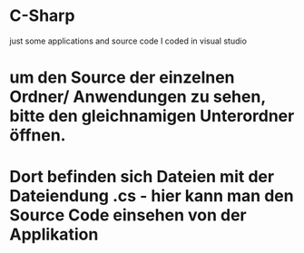 # C-Sharp
just some applications and source code I coded in visual studio


# um den Source der einzelnen Ordner/ Anwendungen zu sehen, bitte den gleichnamigen Unterordner öffnen.
# Dort befinden sich Dateien mit der Dateiendung .cs - hier kann man den Source Code einsehen von der Applikation
